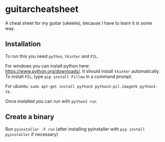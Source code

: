 guitarcheatsheet
================

A cheat sheet for my guitar (ukelele), because I have to learn it in some way.

Installation
------------
To run this you need `python`, `tkinter` and `PIL`.

For windows you can install python here: https://www.python.org/downloads/.
It should install `tkinter` automatically. To install `PIL`, type `pip install Pillow` in a command prompt.

For ubuntu: `sudo apt-get install python3 python3-pil.imagetk python3-tk`.

Once installed you can run with `python3 run`.

Create a binary
---------------
Run `pyinstaller -F run` (after installing pyinstaller with `pip install pyinstaller` if necessary)
